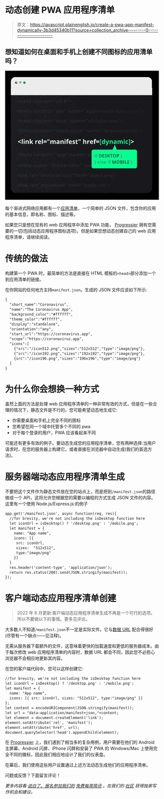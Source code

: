 # 动态创建 PWA 应用程序清单

> 原文：<https://javascript.plainenglish.io/create-a-pwa-app-manifest-dynamically-3b3d45340b11?source=collection_archive---------0----------------------->

## 想知道如何在桌面和手机上创建不同图标的应用清单吗？

![](img/a7e68ed7ba54fb7416a9776f6612af48.png)

每个渐进式网络应用都有一个[应用清单](https://developer.mozilla.org/en-US/docs/Web/Manifest)，一个简单的 JSON 文件，包含你的应用的基本信息，即名称、图标、描述等。

如果您只是想在现有的 web 应用程序中添加 PWA 功能， [Progressier](https://progressier.com) 拥有您需要的一切(包括动态应用程序图标选项)。但是如果您想动态创建自己的 web 应用程序清单，请继续阅读。

# 传统的做法

构建第一个 PWA 时，最简单的方法是直接在 HTML 模板的`<head>`部分添加一个到应用清单的链接。

在你网站的任何地方主持`manifest.json`。生成的 JSON 文件应该如下所示:

```
{ 
  "short_name":"Coronavirus", 
  "name":"The Coronavirus App", 
  "background_color":"#ffffff", 
  "theme_color":"#ffffff", 
  "display":"standalone", 
  "orientation":"any", 
  "start_url":"https://coronavirus.app",       
  "scope":"https://coronavirus.app", 
  "icons":[    
    {"src":"/icon512.png","sizes":"512x512","type":"image/png"},
    {"src":"/icon192.png","sizes":"192x192","type":"image/png"},      
    {src":"/icon196.png","sizes":"196x196","type":"image/png"} 
  ] 
}
```

# 为什么你会想换一种方式

虽然上面的方法是处理 web 应用程序清单的一种非常有效的方式，但是在一些合理的情况下，静态文件是不行的，您可能希望动态地生成它:

*   你需要桌面和手机上完全不同的图标
*   您希望在同一个域中托管多个不同的 pwa
*   对于每个登录的用户，PWA 应该看起来不同

可能还有更多有效的例子。要动态生成您的应用程序清单，您有两种选择:当用户请求时，在您的服务器上构建它。或者直接在浏览器中自动生成(我们的首选方法)。

# 服务器端动态应用程序清单生成

不要把这个文件作为静态文件放在您的站点上，而是把到`/manifest.json`的路径做成一个 API，这将允许您根据您的需要以编程的方式生成 JSON 文件的内容。这里有一个使用 Node.js/Express.js:的例子

```
app.get('/manifest.json', async function(req, res){ 
  //for brevity, we're not including the isDesktop function here 
  let iconUrl = isDesktop() ? '/desktop.png' : '/mobile.png'; 
  let manifest = { 
    name: "App name", 
    icons: [{ 
     src: iconUrl, 
     sizes:  "512x512", 
     type:"image/png" 
    }] 
  } 
  res.header('content-type', 'application/json'); 
  return res.status(200).send(JSON.stringify(manifest)); 
});
```

# 客户端动态应用程序清单创建

> 2022 年 6 月更新:客户端动态应用程序清单生成不再是一个可行的选项。所以不要做以下的事情。更多见评论。

大多数人不知道`/manifest.json`不一定是实际文件。它与[数据 URL](https://developer.mozilla.org/en-US/docs/Web/HTTP/Basics_of_HTTP/Data_URIs) 配合得很好(尽管有一个缺点——见注释)。

无需从服务器下载额外的文件，这意味着更快的加载速度和更低的服务器成本。由于每次修改 web 应用程序清单的内容时，数据 URL 都会不同，因此您不必担心浏览器不会相应地更新其内容。

在您的客户端代码中，您可以这样创建它:

```
//for brevity, we're not including the isDesktop function here 
let iconUrl = isDesktop() ? '/desktop.png' : '/mobile.png'; 
let manifest = { 
  name: "App name", 
  icons: [{ src: iconUrl, sizes: "512x512", type:"image/png" }] 
}; 
let content = encodeURIComponent(JSON.stringify(manifest)); 
let url = "data:application/manifest+json,"+content; 
let element = document.createElement('link'); 
element.setAttribute('rel', 'manifest'); 
element.setAttribute('href', url); 
document.querySelector('head').appendChild(element);
```

在 [Progressier](https://progressier.com) 上，我们遇到了相当多的复杂用例，用户需要在他们的 Android 主屏幕、Android 闪屏、iPhone 闪屏和安装了 PWA 的 Windows/Mac 上使用完全不同的徽标，因此我们相应地设计了我们的仪表盘。

在幕后，我们使用这些用户设置通过上述方法动态生成他们的应用程序清单。

问题或反馈？下面留言评论！

*更多内容看* [*说白了。报名参加我们的*](http://plainenglish.io/) [*免费每周简讯*](http://newsletter.plainenglish.io/) *。在我们的* [*社区*](https://discord.gg/GtDtUAvyhW) *获得独家写作机会和建议。*